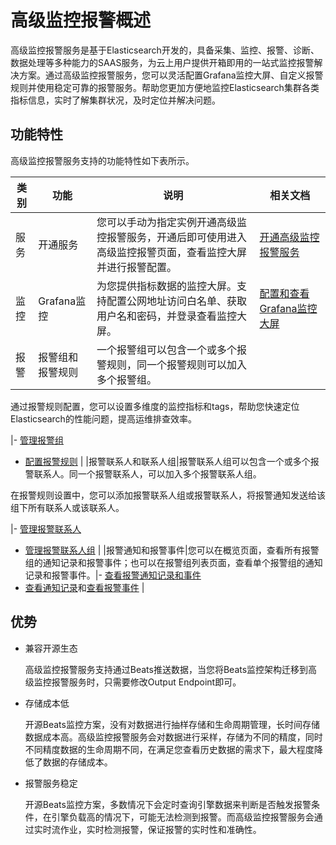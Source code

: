 # 高级监控报警概述

高级监控报警服务是基于Elasticsearch开发的，具备采集、监控、报警、诊断、数据处理等多种能力的SAAS服务，为云上用户提供开箱即用的一站式监控报警解决方案。通过高级监控报警服务，您可以灵活配置Grafana监控大屏、自定义报警规则并使用稳定可靠的报警服务。帮助您更加方便地监控Elasticsearch集群各类指标信息，实时了解集群状况，及时定位并解决问题。

## 功能特性

高级监控报警服务支持的功能特性如下表所示。

|类别|功能|说明|相关文档|
|--|--|--|----|
|服务|开通服务|您可以手动为指定实例开通高级监控报警服务，开通后即可使用进入高级监控报警页面，查看监控大屏并进行报警配置。|[开通高级监控报警服务](/cn.zh-CN/高级监控报警/快速开始.md)|
|监控|Grafana监控|为您提供指标数据的监控大屏。支持配置公网地址访问白名单、获取用户名和密码，并登录查看监控大屏。|[配置和查看Grafana监控大屏](/cn.zh-CN/高级监控报警/Grafana监控/配置和查看Grafana监控大屏.md)|
|报警|报警组和报警规则|一个报警组可以包含一个或多个报警规则，同一个报警规则可以加入多个报警组。

通过报警规则配置，您可以设置多维度的监控指标和tags，帮助您快速定位Elasticsearch的性能问题，提高运维排查效率。

|-   [管理报警组](/cn.zh-CN/高级监控报警/报警组和报警规则/管理报警组.md)
-   [配置报警规则](/cn.zh-CN/高级监控报警/报警组和报警规则/配置报警规则.md) |
|报警联系人和联系人组|报警联系人组可以包含一个或多个报警联系人。同一个报警联系人，可以加入多个报警联系人组。

在报警规则设置中，您可以添加报警联系人组或报警联系人，将报警通知发送给该组下所有联系人或该联系人。

|-   [管理报警联系人](/cn.zh-CN/高级监控报警/报警联系人/管理报警联系人.md)
-   [管理报警联系人组](/cn.zh-CN/高级监控报警/报警联系人/管理报警联系人组.md) |
|报警通知和报警事件|您可以在概览页面，查看所有报警组的通知记录和报警事件；也可以在报警组列表页面，查看单个报警组的通知记录和报警事件。|-   [查看报警通知记录和事件](/cn.zh-CN/高级监控报警/报警组和报警规则/查看报警通知记录和事件.md)
-   [查看通知记录](/cn.zh-CN/高级监控报警/报警组和报警规则/管理报警组.md)和[查看报警事件](/cn.zh-CN/高级监控报警/报警组和报警规则/管理报警组.md) |

## 优势

-   兼容开源生态

    高级监控报警服务支持通过Beats推送数据，当您将Beats监控架构迁移到高级监控报警服务时，只需要修改Output Endpoint即可。

-   存储成本低

    开源Beats监控方案，没有对数据进行抽样存储和生命周期管理，长时间存储数据成本高。高级监控报警服务会对数据进行采样，存储为不同的精度，同时不同精度数据的生命周期不同，在满足您查看历史数据的需求下，最大程度降低了数据的存储成本。

-   报警服务稳定

    开源Beats监控方案，多数情况下会定时查询引擎数据来判断是否触发报警条件，在引擎负载高的情况下，可能无法检测到报警。而高级监控报警服务会通过实时流作业，实时检测报警，保证报警的实时性和准确性。



